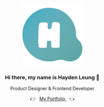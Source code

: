 
<div align="center">

<a href="https://www.haydenleung.ca">
  
![alt text](https://raw.githubusercontent.com/Haydenleung/Haydenleung/main/github_logo.png "Logo")

</a>

<h3>Hi there, my name is Hayden Leung 👋 </h3>
<p>Product Designer & Frontend Developer</p>

<p align="center">
  👉&nbsp;&nbsp;
  <a href="https://www.haydenleung.ca">
    My Portfolio
    
  </a>
    &nbsp;&nbsp;👈
</p>

</div>




<!--
**Haydenleung/Haydenleung** is a ✨ _special_ ✨ repository because its `README.md` (this file) appears on your GitHub profile.

Here are some ideas to get you started:

- 🔭 I’m currently working on ...
- 🌱 I’m currently learning ...
- 👯 I’m looking to collaborate on ...
- 🤔 I’m looking for help with ...
- 💬 Ask me about ...
- 📫 How to reach me: ...
- 😄 Pronouns: ...
- ⚡ Fun fact: ...
-->
